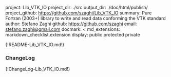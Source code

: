 project: Lib_VTK_IO
project_dir: ./src
output_dir: ./doc/html/publish/
project_github: https://github.com/szaghi/Lib_VTK_IO
summary: Pure Fortran (2003+) library to write and read data conforming the VTK standard
author: Stefano Zaghi
github: https://github.com/szaghi
email: stefano.zaghi@gmail.com
docmark: <
md_extensions: markdown_checklist.extension
display: public
         protected
         private

{!README-Lib_VTK_IO.md!}

### ChangeLog
{!ChangeLog-Lib_VTK_IO.md!}
